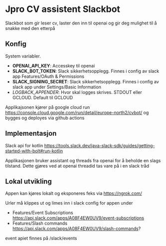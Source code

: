# Jpro CV assistent Slackbot

Slackbot som gir leser cv, laster den inn til openai og gir deg mulighet til å snakke med den etterpå

## Konfig

System variabler. 

- **OPENAI_API_KEY**: Accesskey til openai
- **SLACK_BOT_TOKEN**: Slack sikkerhetsopplegg. Finnes i config av slack app Features/OAuth & Permissions
- **SLACK_SIGNING_SECRET**: Slack sikkerhetsopplegg. Finnes i config av slack app under Settings/Basic Information
- *LOGBACK_APPENDER*: Hvor skal logges skrives. STDOUT eller GCLOUD. Default til GCLOUD

Applikajsonen kjører på google cloud run https://console.cloud.google.com/run/detail/europe-north2/cvbot/
og bygges og deployes via github actions

## Implementasjon

Slack api for kotlin
https://tools.slack.dev/java-slack-sdk/guides/getting-started-with-bolt#run-kotlin

Applikasjonen bruker assistant og threads fra openai for å beholde en slags tilstand. Dette gjøres ved at openai
threadid tas vare på i en slack tråd

## Lokal utvikling

Appen kan kjøres lokalt og eksponeres feks via https://ngrok.com/ 

Urler må klippes ut og limes inn i slack config for appen under
- Features/Event Subscriptions https://api.slack.com/apps/A08F4EW0UV9/event-subscriptions
- Features/Slash commands https://api.slack.com/apps/A08F4EW0UV9/slash-commands?

event apiet finnes på <din-url>/slack/events